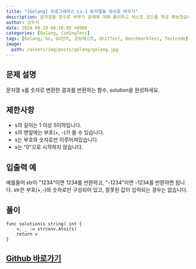 ```yaml
---
title: "[Golang] 프로그래머스 Lv.1 문자열을 정수로 바꾸기"
description: 문자열을 정수로 바꾸기 문제에 대해 풀이하고 테스트 코드를 작성 해보겠습니다.
author: 김우석
date: 2024-08-19 08:10:03 +0900
categories: [Golang, CodingTest]
tags: [Golang, Go, Go언어, 코딩테스트, UnitTest, BenchmarkTest, Testcode]
image:
  path: /assets/img/posts/golang/golang.jpg
---
```


## 문제 설명
문자열 s를 숫자로 변환한 결과를 반환하는 함수, solution을 완성하세요.


## 제한사항
- s의 길이는 1 이상 5이하입니다.
- s의 맨앞에는 부호(+, -)가 올 수 있습니다.
- s는 부호와 숫자로만 이루어져있습니다.
- s는 "0"으로 시작하지 않습니다.


## 입출력 예
예를들어 str이 "1234"이면 1234를 반환하고, "-1234"이면 -1234를 반환하면 됩니다.
str은 부호(+,-)와 숫자로만 구성되어 있고, 잘못된 값이 입력되는 경우는 없습니다.


## 풀이 
```golang
func solution(s string) int {
	v, _ := strconv.Atoi(s)
	return v
}
```


## [Github 바로가기](https://github.com/kr-goos/golang-coding-test/tree/master/programmers/Lv1/string_to_integer)